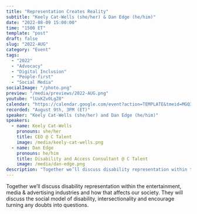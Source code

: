 ```yaml
---
title: "Representation Creates Reality"
subtitle: "Keely Cat-Wells (she/her) & Dan Edge (he/him)"
date: "2022-08-09 15:00:00"
time: "1500 ET"
template: "post"
draft: false
slug: "2022-AUG"
category: "Event"
tags:
  - "2022"
  - "Advocacy"
  - "Digital Inclusion"
  - "People-first"
  - "Social Media"
socialImage: "/photo.png"
preview: "/media/previews/2022-AUG.png"
youtube: "lUxKZv0LgZ0"
calendar: "https://calendar.google.com/event?action=TEMPLATE&tmeid=MGQ3aDhrMDVkdHZsZnQ0MHJwaTAwNDloa3AgdGVhbUBhMTF5dGFsa3MuY29t&tmsrc=team%40a11ytalks.com"
recorded: "August 9th, 3PM (ET)"
speaker: "Keely Cat-Wells (she/her) and Dan Edge (he/him)"
speakers:
  - name: Keely Cat-Wells
    pronouns: she/her
    title: CEO @ C Talent
    image: /media/keely-cat-wells.png
  - name: Dan Edge
    pronouns: he/him
    title: Disability and Access Consultant @ C Talent
    image: /media/dan-edge.png
description: "Together we’ll discuss disability representation within the entertainment, media & advertising industries and how that affects our society. They will discuss the social model of disability, intersectionality and encourage turning any doubts into questions."
---
```

Together we’ll discuss disability representation within the entertainment, media & advertising industries and how that affects our society. They will discuss the social model of disability, intersectionality and encourage turning any doubts into questions.
